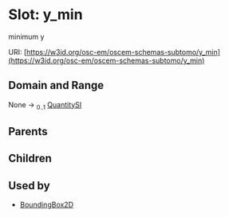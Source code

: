 
# Slot: y_min

minimum y

URI: [https://w3id.org/osc-em/oscem-schemas-subtomo/y_min](https://w3id.org/osc-em/oscem-schemas-subtomo/y_min)


## Domain and Range

None &#8594;  <sub>0..1</sub> [QuantitySI](QuantitySI.md)

## Parents


## Children


## Used by

 * [BoundingBox2D](BoundingBox2D.md)
